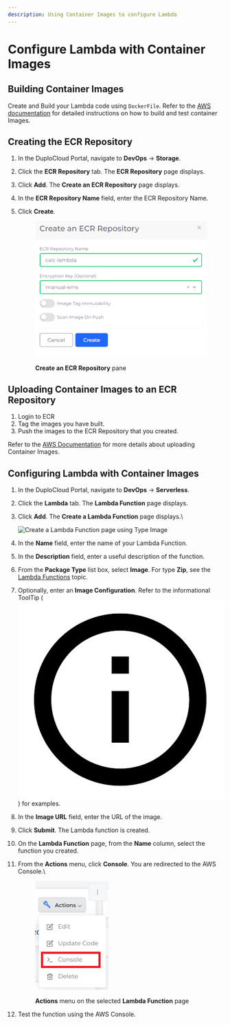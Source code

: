 ```yaml
---
description: Using Container Images to configure Lambda
---
```


# Configure Lambda with Container Images

## Building Container Images <a href="#0-toc-title" id="0-toc-title"></a>

Create and Build your Lambda code using `DockerFile`.  Refer to the [AWS documentation](https://docs.aws.amazon.com/lambda/latest/dg/configuration-function-zip.html) for detailed instructions on how to build and test container Images.

## Creating the ECR Repository <a href="#0-toc-title" id="0-toc-title"></a>

1. In the DuploCloud Portal, navigate to **DevOps** -> **Storage**.
2. Click the **ECR Repository** tab. The **ECR Repository** page displays.
3. Click **Add**. The **Create an ECR Repository** page displays.
4. In the **ECR Repository Name** field, enter the ECR Repository Name.
5.  Click **Create**.

    <figure><img src="../../../.gitbook/assets/L3.png" alt=""><figcaption><p><strong>Create an ECR Repository</strong> pane</p></figcaption></figure>

## Uploading Container Images to an ECR Repository <a href="#0-toc-title" id="0-toc-title"></a>

1. Login to ECR
2. Tag the images you have built.
3. Push the images to the ECR Repository that you created.

Refer to the [AWS Documentation](https://docs.aws.amazon.com/AmazonECR/latest/userguide/docker-push-ecr-image.html) for more details about uploading Container Images.

## Configuring Lambda with Container Images

1. In the DuploCloud Portal, navigate to **DevOps** -> **Serverless**.
2. Click the **Lambda** tab. The **Lambda Function** page displays.
3.  Click **Add**. The **Create a Lambda Function** page displays.\


    ![Create a Lambda Function page using Type Image
    ](<../../../.gitbook/assets/L9 (1).png>)
4. In the **Name** field, enter the name of your Lambda Function.
5. In the **Description** field, enter a useful description of the function.
6. From the **Package Type** list box, select **Image**. For type **Zip**, see the [Lambda Functions](./) topic.
7. Optionally, enter an **Image Configuration**. Refer to the informational ToolTip ( <img src="../../../.gitbook/assets/info_tip_black.png" alt="" data-size="line"> ) for examples.
8. In the **Image URL** field, enter the URL of the image.
9. Click **Submit**. The Lambda function is created.
10. On the **Lambda Function** page, from the **Name** column, select the function you created.
11. From the **Actions** menu, click **Console**. You are redirected to the AWS Console.\


    <figure><img src="../../../.gitbook/assets/L11 (1).png" alt=""><figcaption><p><strong>Actions</strong> menu on the selected <strong>Lambda Function</strong> page</p></figcaption></figure>
12. Test the function using the AWS Console.

